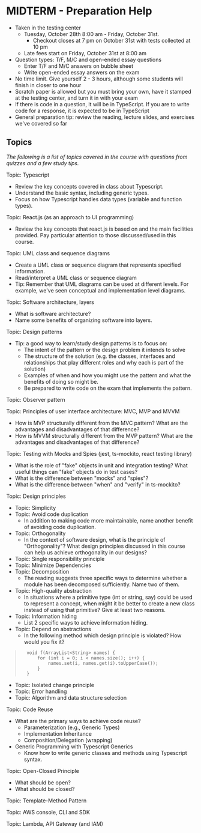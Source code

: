 # MIDTERM - Preparation Help

- Taken in the testing center
    - Tuesday, October 28th 8:00 am - Friday, October 31st.
        - Checkout closes at 7 pm on October 31st with tests collected at 10 pm
    - Late fees start on Friday, October 31st at 8:00 am
- Question types: T/F, M/C and open-ended essay questions
    - Enter T/F and M/C answers on bubble sheet
    - Write open-ended essay answers on the exam 
- No time limit. Give yourself 2 - 3 hours, although some students will finish in closer to one hour
- Scratch paper is allowed but you must bring your own, have it stamped at the testing center, and turn it in with your exam
- If there is code in a question, it will be in TypeScript. If you are to write code for a response, it is expected to be in TypeScript
- General preparation tip: review the reading, lecture slides, and exercises we've covered so far

## Topics

*The following is a list of topics covered in the course with questions from quizzes and a few study tips.*

Topic: Typescript
- Review the key concepts covered in class about Typescript.
- Understand the basic syntax, including generic types.
- Focus on how Typescript handles data types (variable and function types).

Topic: React.js (as an approach to UI programming)
- Review the key concepts that react.js is based on and the main facilities provided. Pay particular attention to those discussed/used in this course.

Topic: UML class and sequence diagrams
- Create a UML class or sequence diagram that represents specified information.
- Read/interpret a UML class or sequence diagram
- Tip: Remember that UML diagrams can be used at different levels. For example, we've seen conceptual and implementation level diagrams.

Topic: Software architecture, layers
- What is software architecture?
- Name some benefits of organizing software into layers.

Topic: Design patterns
- Tip: a good way to learn/study design patterns is to focus on:
    - The intent of the pattern or the design problem it intends to solve
    - The structure of the solution (e.g. the classes, interfaces and relationships that play different roles and why each is part of the solution)
    - Examples of when and how you might use the pattern and what the benefits of doing so might be.
    - Be prepared to write code on the exam that implements the pattern.

Topic: Observer pattern

Topic: Principles of user interface architecture: MVC, MVP and MVVM
- How is MVP structurally different from the MVC pattern? What are the advantages and disadvantages of that difference?
- How is MVVM structurally different from the MVP pattern? What are the advantages and disadvantages of that difference?

Topic: Testing with Mocks and Spies (jest, ts-mockito, react testing library)
- What is the role of "fake" objects in unit and integration testing? What useful things can "fake" objects do in test cases?
- What is the difference between "mocks" and "spies"?
- What is the difference between "when" and "verify" in ts-mockito?

Topic: Design principles
- Topic: Simplicity
- Topic: Avoid code duplication
    - In addition to making code more maintainable, name another benefit of avoiding code duplication.
- Topic: Orthogonality
    - In the context of software design, what is the principle of "Orthogonality"? What design principles discussed in this course can help us achieve orthogonality in our designs? 
- Topic: Single responsibility principle
- Topic: Minimize Dependencies
- Topic: Decomposition
    - The reading suggests three specific ways to determine whether a module has been decomposed sufficiently.  Name two of them.
- Topic: High-quality abstraction
    - In situations where a primitive type (int or string, say) could be used to represent a concept, when might it be better to create a new class instead of using that primitive? Give at least two reasons.
- Topic: Information hiding
    - List 2 specific ways to achieve information hiding. 
- Topic: Depend on abstractions
    - In the following method which design principle is violated? How would you fix it?

>       void f(ArrayList<String> names) {
>           for (int i = 0; i < names.size(); i++) {
>               names.set(i, names.get(i).toUpperCase());
>           }
>       }

- Topic: Isolated change principle
- Topic: Error handling
- Topic: Algorithm and data structure selection

Topic: Code Reuse
- What are the primary ways to achieve code reuse?
    - Parameterization (e.g., Generic Types)
    - Implementation Inheritance
    - Composition/Delegation (wrapping)
- Generic Programming with Typescript Generics
    - Know how to write generic classes and methods using Typescript syntax.

Topic: Open-Closed Principle
- What should be open?
- What should be closed?

Topic: Template-Method Pattern

Topic: AWS console, CLI and SDK

Topic: Lambda, API Gateway (and IAM)
